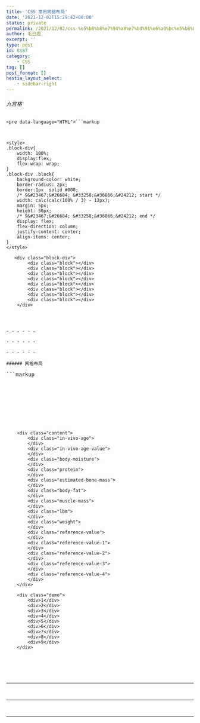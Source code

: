 ```yaml
---
title: 'CSS 常用网格布局'
date: '2021-12-02T15:29:42+00:00'
status: private
permalink: /2021/12/02/css-%e5%b8%b8%e7%94%a8%e7%bd%91%e6%a0%bc%e5%b8%83%e5%b1%80
author: 毛巳煜
excerpt: ''
type: post
id: 8187
category:
    - CSS
tag: []
post_format: []
hestia_layout_select:
    - sidebar-right
---
```

###### 九宫格

```
<pre data-language="HTML">```markup



<style>
.block-div{
    width: 100%;
    display:flex;
    flex-wrap: wrap;
}
.block-div .block{
    background-color: white;
    border-radius: 2px;
    border:1px  solid #000;
    /* 9&#23467;&#26684; &#33258;&#36866;&#24212; start */
    width: calc(calc(100% / 3) - 12px);
    margin: 5px;
    height: 50px;
    /* 9&#23467;&#26684; &#33258;&#36866;&#24212; end */
    display: flex;
    flex-direction: column;
    justify-content: center;
    align-items: center;
}
</style>

   <div class="block-div">
        <div class="block"></div>
        <div class="block"></div>
        <div class="block"></div>
        <div class="block"></div>
        <div class="block"></div>
        <div class="block"></div>
        <div class="block"></div>
        <div class="block"></div>
    </div>



```
```

- - - - - -

- - - - - -

- - - - - -

###### 网格布局

```
<pre data-language="HTML">```markup


    
        <meta charset="utf-8"></meta>
            <meta content="width=device-width, initial-scale=1.0" name="viewport"></meta>
                <title>
                    grid布局
                </title>
                <style>
                    .demo {
                        width: 320px;
                        height: 320px;
                        border: 1px solid red;
                        /* &#24320;&#21551;grid */
                        display: grid;
                        /* &#35774;&#32622;&#34892;&#39640;&#21644;&#21015;&#23485; */
                        grid-template-rows: repeat(3, 1fr);
                        grid-template-columns: repeat(3, 1fr);
                        /* &#35774;&#32622;&#34892;&#38388;&#36317;&#21644;&#21015;&#38388;&#36317; */
                        gap: 10px;
                        /*gap: 10px 5px; &#35774;&#32622;&#20004;&#20010;&#20540;&#30340;&#26102;&#20505;&#65292;&#31532;&#19968;&#20010;&#20540;&#26159;&#34892;&#38388;&#36317;&#65292;&#31532;&#20108;&#20010;&#20540;&#34920;&#31034;&#21015;&#38388;&#36317;*/
                    }

                    .demo div {
                        background-color: orange;
                        border: 1px solid black;
                    }
                    /**
                     * &#20154;&#20307;&#25104;&#20998;&#20998;&#26512;&#19982;&#32908;&#32905;&#33026;&#32938;&#20998;&#26512;&#20869;&#23481;&#21306;
                     */
                    .content {
                        background: #fff;
                        /*border: 2px solid #4e4e4f;*/
                        border: 2px solid #4e4e4f;
                        height: 800px;
                        /*margin-top: 2mm;*/
                        display: grid;
                        grid-template: repeat(5, 1fr) / repeat(6, 1fr);
                        grid-template-areas: 'a b c d e f'
                                             'h h c d e m'
                                             'j j j d e o'
                                             'k k k k e p'
                                             'l l l l l q';
                    }

                    /*&#20307;&#20869;&#24180;&#40836;*/
                    .content > .in-vivo-age {
                        grid-area: a;
                        /*background: cornflowerblue;*/
                        border: 2px solid #4e4e4f;
                    }

                    /*&#20307;&#20869;&#24180;&#40836;&#20540;*/
                    .content > .in-vivo-age-value {
                        grid-area: b;
                        /*background: aquamarine;*/
                        border: 2px solid #4e4e4f;
                    }

                    /*&#20307;&#27700;&#20998;*/
                    .content > .body-moisture {
                        grid-area: h;
                        /*background: cadetblue;*/
                        border: 2px solid #4e4e4f;
                    }

                    /*&#34507;&#30333;&#36136;*/
                    .content > .protein {
                        grid-area: c;
                        border: 2px solid #4e4e4f;
                    }

                    /*&#32908;&#32905;&#37327;*/
                    .content > .muscle-mass {
                        grid-area: j;
                        border: 2px solid #4e4e4f;
                    }

                    /*&#21435;&#33026;&#20307;&#37325;*/
                    .content > .lbm {
                        grid-area: k;
                        border: 2px solid #4e4e4f;
                    }

                    /*&#20307;&#37325;*/
                    .content > .weight {
                        grid-area: l;
                        border: 2px solid #4e4e4f;
                    }

                    .content > .estimated-bone-mass {
                        grid-area: d;
                        border: 2px solid #4e4e4f;
                    }

                    .content > .body-fat {
                        grid-area: e;
                        border: 2px solid #4e4e4f;
                    }

                    .content > .reference-value {
                        grid-area: f;
                        border: 2px solid #4e4e4f;
                    }

                    .content > .reference-value-1 {
                        grid-area: m;
                        border: 2px solid #4e4e4f;
                    }
                    .content > .reference-value-2 {
                        grid-area: o;
                        border: 2px solid #4e4e4f;
                    }
                    .content > .reference-value-3 {
                        grid-area: p;
                        border: 2px solid #4e4e4f;
                    }
                    .content > .reference-value-4 {
                        grid-area: q;
                        border: 2px solid #4e4e4f;
                    }
                </style>
            
        
    
    
        <div class="content">
            <div class="in-vivo-age">
            </div>
            <div class="in-vivo-age-value">
            </div>
            <div class="body-moisture">
            </div>
            <div class="protein">
            </div>
            <div class="estimated-bone-mass">
            </div>
            <div class="body-fat">
            </div>
            <div class="muscle-mass">
            </div>
            <div class="lbm">
            </div>
            <div class="weight">
            </div>
            <div class="reference-value">
            </div>
            <div class="reference-value-1">
            </div>
            <div class="reference-value-2">
            </div>
            <div class="reference-value-3">
            </div>
            <div class="reference-value-4">
            </div>
        </div>

        <div class="demo">
            <div>1</div>
            <div>2</div>
            <div>3</div>
            <div>4</div>
            <div>5</div>
            <div>6</div>
            <div>7</div>
            <div>8</div>
            <div>9</div>
        </div>
    



```
```

- - - - - -

- - - - - -

- - - - - -